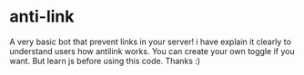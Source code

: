 # anti-link
A very basic bot that prevent links in your server! i have explain it clearly to understand users how antilink works. You can create your own toggle if you want. But learn js before using this code. Thanks :)
